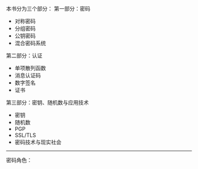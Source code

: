 
本书分为三个部分：
第一部分：密码
+ 对称密码
+ 分组密码
+ 公钥密码
+ 混合密码系统

第二部分：认证
+ 单项散列函数
+ 消息认证码
+ 数字签名
+ 证书

第三部分：密钥、随机数与应用技术
+ 密钥
+ 随机数
+ PGP
+ SSL/TLS
+ 密码技术与现实社会

---
密码角色：


